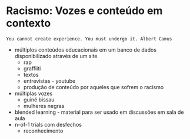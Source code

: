 # Racismo: Vozes e conteúdo em contexto

    You cannot create experience. You must undergo it. Albert Camus

* múltiplos conteúdos educacionais em um banco de dados disponibilizado através de um site
    * rap
    * graffiiti
    * textos
    * entrevistas - youtube
    * produção de conteúdo por aqueles que sofrem o racismo
* múltiplas vozes
    * guiné bissau
    * mulheres negras
 * blended learning - material para ser usado em discussões em sala de aula
* n-of-1 trials com desfechos
    * reconhecimento



<!--  apresentações, youtube, colaborações - sulemani, magno -  https://drive.google.com/file/d/0B4Ke-17mTW1_dGExOFcyUHdmYTg/view?usp=sharing - focus on the politics of recognition, rap as a way of expression, (A) marcos projeto professor - menos trabalho, reconhecimento personalizado, rap, reconhecimento negros, sociedade reconhecimento, apresentações
 -->